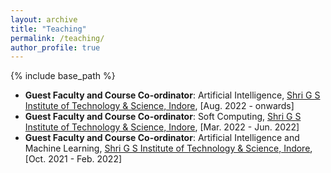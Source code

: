 ```yaml
---
layout: archive
title: "Teaching"
permalink: /teaching/
author_profile: true
---
```


{% include base_path %}
* **Guest Faculty and Course Co-ordinator**:  Artificial Intelligence, [Shri G S Institute of Technology & Science, Indore](https://www.sgsits.ac.in/index.php/departments/information-technology), [Aug. 2022 - onwards]
* **Guest Faculty and Course Co-ordinator**:  Soft Computing, [Shri G S Institute of Technology & Science, Indore](https://www.sgsits.ac.in/index.php/departments/information-technology), [Mar. 2022 - Jun. 2022]
* **Guest Faculty and Course Co-ordinator**:  Artificial Intelligence and Machine Learning, [Shri G S Institute of Technology & Science, Indore](https://www.sgsits.ac.in/index.php/departments/information-technology), [Oct. 2021 - Feb. 2022]
